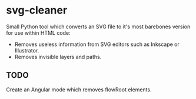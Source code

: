 # svg-cleaner

Small Python tool which converts an SVG file to it's most barebones version for use within HTML code:
* Removes useless information from SVG editors such as Inkscape or Illustrator.
* Removes invisible layers and paths.

## TODO

Create an Angular mode which removes flowRoot elements.
